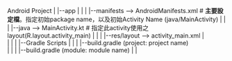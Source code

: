 Android Project
    |
    |--app
    |   |
    |   |--manifests  --> AndroidManifests.xml  # <b>主要設定檔</b>。指定初始package name，以及初始Activity Name (java/MainActivity)
    |   |
    |   |--java       --> MainActivity.kt       # 指定此activity使用之layout(R.layout.activity_main)
    |   |
    |   |--res/layout --> activity_main.xml
    |   
    |
    |
    |
    |--Gradle Scripts
    |   |
    |   |--build.gradle (project: project name)  
    |   |
    |   |--build.gradle (module: module name)
    |
    |
